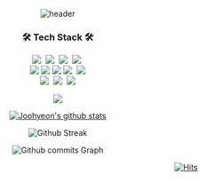<div align="center"> 
  
![header](https://capsule-render.vercel.app/api?type=wave&color=auto&height=300&section=header&text=JooHyeonLee&fontSize=90)

<h3 align="center">🛠 Tech Stack 🛠</h3>

<p align="center">
   <img src="https://img.shields.io/badge/C++-darkblue?style=flat-square&logo=cplusplus&logoColor=white"/></a>&nbsp 
  <img src="https://img.shields.io/badge/Java-white?style=flat-square&logo=Java&logoColor=red"/></a>&nbsp
  <img src="https://img.shields.io/badge/Python-blue?style=flat-square&logo=python&logoColor=white"/></a>&nbsp
  <img src="https://img.shields.io/badge/Ubuntu-red?style=flat-square&logo=ubuntu&logoColor=white"/></a>&nbsp
  <br>
  <img src="https://img.shields.io/badge/Pytorch-red?style=flat-square&logo=pytorch&logoColor=white"/>
  <img src="https://img.shields.io/badge/Tensorflow-orange?style=flat-square&logo=tensorflow&logoColor=white"/>
  <img src="https://img.shields.io/badge/OpenCL-lightgreen?style=flat-square&logo=OpenCL&logoColor=white"/>
  <img src="https://img.shields.io/badge/OpenCV-lightgreen?style=flat-square&logo=opencv&logoColor=white"/></a>&nbsp 
  <img src="https://img.shields.io/badge/Spring-6DB33F?style=flat-square&logo=Spring&logoColor=white"/>
  <br>
  <img src="https://img.shields.io/badge/PostgreSQL-blue?style=flat-square&logo=PostgreSQL&logoColor=white"/></a>&nbsp 
  <img src="https://img.shields.io/badge/R-E6B91E?style=flat-square&logo=r&logoColor=white"/></a>&nbsp 
  <img src="https://img.shields.io/badge/Docker-blue?style=flat-square&logo=docker&logoColor=white"/>
  <br>
</p>
<p align="center">
</p>
<p align="center">
  <a href="https://github.com/Joohyeonee/">
    <img align="center" src="https://github-readme-stats.vercel.app/api/top-langs/?username=Joohyeonee&layout=compact&theme=default" />
  </a>
  </p>

  [![Joohyeon's github stats](https://github-readme-stats.vercel.app/api?username=Joohyeonee)](https://github.com/Joohyeonee/github-readme-stats)
  
  ![Github Streak](https://github-readme-streak-stats.herokuapp.com/?user=Joohyeonee&stroke=ffffff&background=ffffff&ring=5194F0&fire=5194F0&currStreakNum=000000&currStreakLabel=000000&sideNums=5194F0&sideLabels=5194F0&dates=5194F0)
  
  ![Github commits Graph](https://activity-graph.herokuapp.com/graph?username=Joohyeonee&bg_color=ffffff&color=5194F0&line=5194F0&point=5194F0&area_color=5194F0&area=true&custom_title=GitHub%20Commits%20Graph)

 <div align=right>
	
 [![Hits](https://hits.seeyoufarm.com/api/count/incr/badge.svg?url=https%3A%2F%2Fgithub.com%2FJoohyeonee&count_bg=%2379C83D&title_bg=%23C0C0C0&icon=&icon_color=%23E7E7E7&title=hits&edge_flat=false)](https://github.com/Joohyeon/)
	
  </div>
  <br>
</div>
</div>

